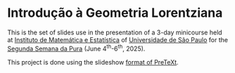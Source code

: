 # Introdução à Geometria Lorentziana

This is the set of slides use in the presentation of a 3-day minicourse
held at [Instituto de Matemática e Estatística](https://www.ime.usp.br)
of [Universidade de São Paulo](https://www.usp.br) for the [Segunda
Semana da Pura](https://semanadapura.ime.usp.br/) (June
4<sup>th</sup>-6<sup>th</sup>, 2025).


This project is done using the slideshow [format of
PreTeXt](https://github.com/PreTeXtBook/pretext).
